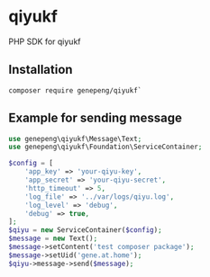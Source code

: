 # qiyukf
PHP SDK for qiyukf

## Installation  
```shell
composer require genepeng/qiyukf`
```

## Example for sending message
```php
use genepeng\qiyukf\Message\Text;
use genepeng\qiyukf\Foundation\ServiceContainer;

$config = [
    'app_key' => 'your-qiyu-key',
    'app_secret' => 'your-qiyu-secret',
    'http_timeout' => 5,
    'log_file' => '../var/logs/qiyu.log',
    'log_level' => 'debug',
    'debug' => true,
];
$qiyu = new ServiceContainer($config);
$message = new Text();
$message->setContent('test composer package');
$message->setUid('gene.at.home');
$qiyu->message->send($message);
```

